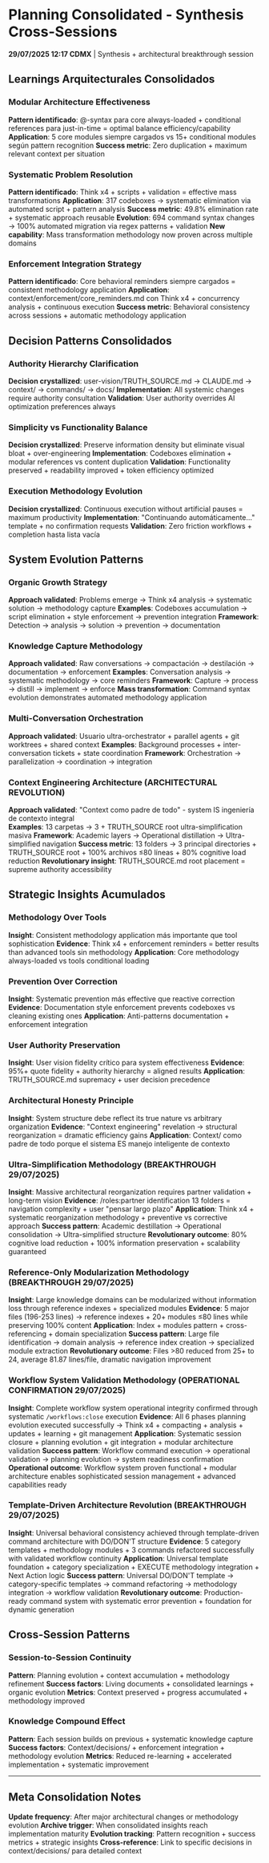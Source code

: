 # Planning Consolidated - Synthesis Cross-Sessions

**29/07/2025 12:17 CDMX** | Synthesis + architectural breakthrough session

## Learnings Arquitecturales Consolidados

### Modular Architecture Effectiveness
**Pattern identificado**: @-syntax para core always-loaded + conditional references para just-in-time = optimal balance efficiency/capability
**Application**: 5 core modules siempre cargados vs 15+ conditional modules según pattern recognition
**Success metric**: Zero duplication + maximum relevant context per situation

### Systematic Problem Resolution
**Pattern identificado**: Think x4 + scripts + validation = effective mass transformations
**Application**: 317 codeboxes → systematic elimination via automated script + pattern analysis
**Success metric**: 49.8% elimination rate + systematic approach reusable
**Evolution**: 694 command syntax changes → 100% automated migration via regex patterns + validation
**New capability**: Mass transformation methodology now proven across multiple domains

### Enforcement Integration Strategy
**Pattern identificado**: Core behavioral reminders siempre cargados = consistent methodology application
**Application**: context/enforcement/core_reminders.md con Think x4 + concurrency analysis + continuous execution
**Success metric**: Behavioral consistency across sessions + automatic methodology application

## Decision Patterns Consolidados

### Authority Hierarchy Clarification
**Decision crystallized**: user-vision/TRUTH_SOURCE.md → CLAUDE.md → context/ → commands/ → docs/
**Implementation**: All systemic changes require authority consultation
**Validation**: User authority overrides AI optimization preferences always

### Simplicity vs Functionality Balance
**Decision crystallized**: Preserve information density but eliminate visual bloat + over-engineering
**Implementation**: Codeboxes elimination + modular references vs content duplication
**Validation**: Functionality preserved + readability improved + token efficiency optimized

### Execution Methodology Evolution
**Decision crystallized**: Continuous execution without artificial pauses = maximum productivity
**Implementation**: "Continuando automáticamente..." template + no confirmation requests
**Validation**: Zero friction workflows + completion hasta lista vacía

## System Evolution Patterns

### Organic Growth Strategy
**Approach validated**: Problems emerge → Think x4 analysis → systematic solution → methodology capture
**Examples**: Codeboxes accumulation → script elimination + style enforcement → prevention integration
**Framework**: Detection → analysis → solution → prevention → documentation

### Knowledge Capture Methodology
**Approach validated**: Raw conversations → compactación → destilación → documentation → enforcement
**Examples**: Conversation analysis → systematic methodology → core reminders
**Framework**: Capture → process → distill → implement → enforce
**Mass transformation**: Command syntax evolution demonstrates automated methodology application

### Multi-Conversation Orchestration
**Approach validated**: Usuario ultra-orchestrator + parallel agents + git worktrees + shared context
**Examples**: Background processes + inter-conversation tickets + state coordination
**Framework**: Orchestration → parallelization → coordination → integration

### Context Engineering Architecture (ARCHITECTURAL REVOLUTION)
**Approach validated**: "Context como padre de todo" - system IS ingeniería de contexto integral  
**Examples**: 13 carpetas → 3 + TRUTH_SOURCE root ultra-simplification masiva
**Framework**: Academic layers → Operational distillation → Ultra-simplified navigation
**Success metric**: 13 folders → 3 principal directories + TRUTH_SOURCE root + 100% archivos ≤80 líneas + 80% cognitive load reduction
**Revolutionary insight**: TRUTH_SOURCE.md root placement = supreme authority accessibility

## Strategic Insights Acumulados

### Methodology Over Tools
**Insight**: Consistent methodology application más importante que tool sophistication
**Evidence**: Think x4 + enforcement reminders = better results than advanced tools sin methodology
**Application**: Core methodology always-loaded vs tools conditional loading

### Prevention Over Correction
**Insight**: Systematic prevention más effective que reactive correction
**Evidence**: Documentation style enforcement prevents codeboxes vs cleaning existing ones
**Application**: Anti-patterns documentation + enforcement integration

### User Authority Preservation
**Insight**: User vision fidelity crítico para system effectiveness
**Evidence**: 95%+ quote fidelity + authority hierarchy = aligned results
**Application**: TRUTH_SOURCE.md supremacy + user decision precedence

### Architectural Honesty Principle
**Insight**: System structure debe reflect its true nature vs arbitrary organization
**Evidence**: "Context engineering" revelation → structural reorganization = dramatic efficiency gains
**Application**: Context/ como padre de todo porque el sistema ES manejo inteligente de contexto

### Ultra-Simplification Methodology (BREAKTHROUGH 29/07/2025)
**Insight**: Massive architectural reorganization requires partner validation + long-term vision
**Evidence**: /roles:partner identification 13 folders = navigation complexity + user "pensar largo plazo"
**Application**: Think x4 + systematic reorganization methodology + preventive vs corrective approach
**Success pattern**: Academic destillation → Operational consolidation → Ultra-simplified structure
**Revolutionary outcome**: 80% cognitive load reduction + 100% information preservation + scalability guaranteed

### Reference-Only Modularization Methodology (BREAKTHROUGH 29/07/2025)
**Insight**: Large knowledge domains can be modularized without information loss through reference indexes + specialized modules
**Evidence**: 5 major files (196-253 lines) → reference indexes + 20+ modules ≤80 lines while preserving 100% content
**Application**: Index + modules pattern + cross-referencing + domain specialization
**Success pattern**: Large file identification → domain analysis → reference index creation → specialized module extraction
**Revolutionary outcome**: Files >80 reduced from 25+ to 24, average 81.87 lines/file, dramatic navigation improvement

### Workflow System Validation Methodology (OPERATIONAL CONFIRMATION 29/07/2025)
**Insight**: Complete workflow system operational integrity confirmed through systematic `/workflows:close` execution
**Evidence**: All 6 phases planning evolution executed successfully → Think x4 + compacting + analysis + updates + learning + git management
**Application**: Systematic session closure + planning evolution + git integration + modular architecture validation
**Success pattern**: Workflow command execution → operational validation → planning evolution → system readiness confirmation
**Operational outcome**: Workflow system proven functional + modular architecture enables sophisticated session management + advanced capabilities ready

### Template-Driven Architecture Revolution (BREAKTHROUGH 29/07/2025)
**Insight**: Universal behavioral consistency achieved through template-driven command architecture with DO/DON'T structure
**Evidence**: 5 category templates + methodology modules + 3 commands refactored successfully with validated workflow continuity
**Application**: Universal template foundation + category specialization + EXECUTE methodology integration + Next Action logic
**Success pattern**: Universal DO/DON'T template → category-specific templates → command refactoring → methodology integration → workflow validation
**Revolutionary outcome**: Production-ready command system with systematic error prevention + foundation for dynamic generation

## Cross-Session Patterns

### Session-to-Session Continuity
**Pattern**: Planning evolution + context accumulation + methodology refinement
**Success factors**: Living documents + consolidated learnings + organic evolution
**Metrics**: Context preserved + progress accumulated + methodology improved

### Knowledge Compound Effect
**Pattern**: Each session builds on previous + systematic knowledge capture
**Success factors**: Context/decisions/ + enforcement integration + methodology evolution
**Metrics**: Reduced re-learning + accelerated implementation + systematic improvement

---

## Meta Consolidation Notes

**Update frequency**: After major architectural changes or methodology evolution
**Archive trigger**: When consolidated insights reach implementation maturity
**Evolution tracking**: Pattern recognition + success metrics + strategic insights
**Cross-reference**: Link to specific decisions in context/decisions/ para detailed context